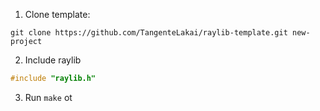 1. Clone template:
```shell
git clone https://github.com/TangenteLakai/raylib-template.git new-project
```

2. Include raylib
```c
#include "raylib.h"
```

3. Run `make` ot